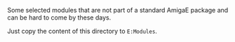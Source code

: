 Some selected modules that are not part of a standard AmigaE package and can be hard to come by these days.

Just copy the content of this directory to `E:Modules`.

